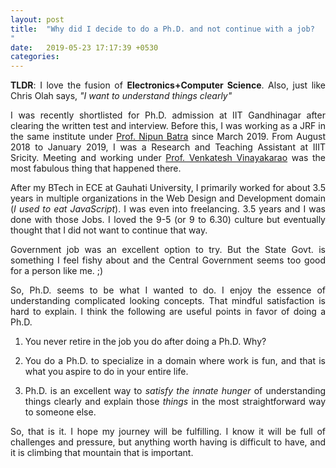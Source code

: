 ```yaml
---
layout: post
title:  "Why did I decide to do a Ph.D. and not continue with a job?
"
date:   2019-05-23 17:17:39 +0530
categories: 
---
```

<style>
	p{text-align: justify;}
	li{text-align: justify;}	
</style>
**TLDR**:
I love the fusion of **Electronics+Computer Science**. Also, just like Chris Olah says, *"I want to understand things clearly"*


I was recently shortlisted for Ph.D. admission at IIT Gandhinagar after clearing the written test and interview. Before this, I was working as a JRF in the same institute under <a href="https://nipunbatra.github.io/" target="_blank">Prof. Nipun Batra</a> since March 2019. From August 2018 to January 2019, I was a Research and Teaching Assistant at IIIT Sricity. Meeting and working under <a href="http://vvtesh.co.in" target="_blank">Prof. Venkatesh Vinayakarao</a> was the most fabulous thing that happened there. 

After my BTech in ECE at Gauhati University, I primarily worked for about 3.5 years in multiple organizations in the Web Design and Development domain (*I used to eat JavaScript*). I was even into freelancing. 3.5 years and I was done with those Jobs. I loved the 9-5 (or 9 to 6.30) culture but eventually thought that I did not want to continue that way. 

Government job was an excellent option to try. But the State Govt. is something I feel fishy about and the Central Government seems too good for a person like me. ;) 

So, Ph.D. seems to be what I wanted to do. I enjoy the essence of understanding complicated looking concepts. That mindful satisfaction is hard to explain. I think the following are useful points in favor of doing a Ph.D.

1. You never retire in the job you do after doing a Ph.D. Why? 

2. You do a Ph.D. to specialize in a domain where work is fun, and that is what you aspire to do in your entire life. 

3. Ph.D. is an excellent way to *satisfy the innate hunger* of understanding things clearly and explain those *things* in the most straightforward way to someone else.


So, that is it. I hope my journey will be fulfilling. I know it will be full of challenges and pressure, but anything worth having is difficult to have, and it is climbing that mountain that is important.